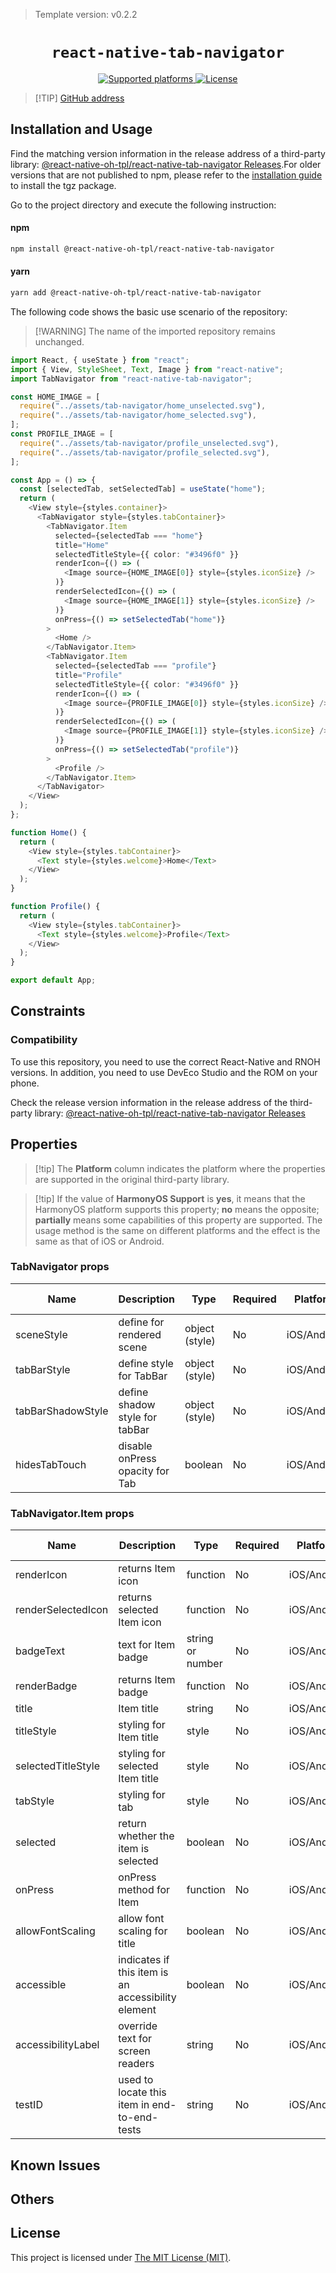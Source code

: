 > Template version: v0.2.2

<p align="center">
  <h1 align="center"> <code>react-native-tab-navigator</code> </h1>
</p>
<p align="center">
    <a href="https://github.com/ptomasroos/react-native-tab-navigator">
        <img src="https://img.shields.io/badge/platforms-android%20|%20ios%20|%20harmony%20-lightgrey.svg" alt="Supported platforms" />
    </a>
    <a href="https://github.com/ptomasroos/react-native-tab-navigator/blob/master/LICENSE">
        <img src="https://img.shields.io/badge/license-MIT-green.svg" alt="License" />
        <!-- <img src="https://img.shields.io/badge/license-Apache-blue.svg" alt="License" /> -->
    </a>
</p>

> [!TIP] [GitHub address](https://github.com/react-native-oh-library/react-native-tab-navigator)

## Installation and Usage

Find the matching version information in the release address of a third-party library: [@react-native-oh-tpl/react-native-tab-navigator Releases](https://github.com/react-native-oh-library/react-native-tab-navigator/releases).For older versions that are not published to npm, please refer to the [installation guide](/en/tgz-usage-en.md) to install the tgz package.

Go to the project directory and execute the following instruction:



<!-- tabs:start -->

#### **npm**

```bash
npm install @react-native-oh-tpl/react-native-tab-navigator
```

#### **yarn**

```bash
yarn add @react-native-oh-tpl/react-native-tab-navigator
```

<!-- tabs:end -->

The following code shows the basic use scenario of the repository:

> [!WARNING] The name of the imported repository remains unchanged.

```ts
import React, { useState } from "react";
import { View, StyleSheet, Text, Image } from "react-native";
import TabNavigator from "react-native-tab-navigator";

const HOME_IMAGE = [
  require("../assets/tab-navigator/home_unselected.svg"),
  require("../assets/tab-navigator/home_selected.svg"),
];
const PROFILE_IMAGE = [
  require("../assets/tab-navigator/profile_unselected.svg"),
  require("../assets/tab-navigator/profile_selected.svg"),
];

const App = () => {
  const [selectedTab, setSelectedTab] = useState("home");
  return (
    <View style={styles.container}>
      <TabNavigator style={styles.tabContainer}>
        <TabNavigator.Item
          selected={selectedTab === "home"}
          title="Home"
          selectedTitleStyle={{ color: "#3496f0" }}
          renderIcon={() => (
            <Image source={HOME_IMAGE[0]} style={styles.iconSize} />
          )}
          renderSelectedIcon={() => (
            <Image source={HOME_IMAGE[1]} style={styles.iconSize} />
          )}
          onPress={() => setSelectedTab("home")}
        >
          <Home />
        </TabNavigator.Item>
        <TabNavigator.Item
          selected={selectedTab === "profile"}
          title="Profile"
          selectedTitleStyle={{ color: "#3496f0" }}
          renderIcon={() => (
            <Image source={PROFILE_IMAGE[0]} style={styles.iconSize} />
          )}
          renderSelectedIcon={() => (
            <Image source={PROFILE_IMAGE[1]} style={styles.iconSize} />
          )}
          onPress={() => setSelectedTab("profile")}
        >
          <Profile />
        </TabNavigator.Item>
      </TabNavigator>
    </View>
  );
};

function Home() {
  return (
    <View style={styles.tabContainer}>
      <Text style={styles.welcome}>Home</Text>
    </View>
  );
}

function Profile() {
  return (
    <View style={styles.tabContainer}>
      <Text style={styles.welcome}>Profile</Text>
    </View>
  );
}

export default App;
```

## Constraints

### Compatibility

To use this repository, you need to use the correct React-Native and RNOH versions. In addition, you need to use DevEco Studio and the ROM on your phone.

Check the release version information in the release address of the third-party library: [@react-native-oh-tpl/react-native-tab-navigator Releases](https://github.com/react-native-oh-library/react-native-tab-navigator/releases)

## Properties

> [!tip] The **Platform** column indicates the platform where the properties are supported in the original third-party library.

> [!tip] If the value of **HarmonyOS Support** is **yes**, it means that the HarmonyOS platform supports this property; **no** means the opposite; **partially** means some capabilities of this property are supported. The usage method is the same on different platforms and the effect is the same as that of iOS or Android.

### TabNavigator props

| Name              | Description                     | Type           | Required | Platform    | HarmonyOS Support |
| ----------------- | ------------------------------- | -------------- | -------- | ----------- | ----------------- |
| sceneStyle        | define for rendered scene       | object (style) | No       | iOS/Android | Yes               |
| tabBarStyle       | define style for TabBar         | object (style) | No       | iOS/Android | Yes               |
| tabBarShadowStyle | define shadow style for tabBar  | object (style) | No       | iOS/Android | Yes               |
| hidesTabTouch     | disable onPress opacity for Tab | boolean        | No       | iOS/Android | Yes               |

### TabNavigator.Item props

| Name               | Description                                        | Type             | Required | Platform    | HarmonyOS Support |
| ------------------ | -------------------------------------------------- | ---------------- | -------- | ----------- | ----------------- |
| renderIcon         | returns Item icon                                  | function         | No       | iOS/Android | Yes               |
| renderSelectedIcon | returns selected Item icon                         | function         | No       | iOS/Android | Yes               |
| badgeText          | text for Item badge                                | string or number | No       | iOS/Android | Yes               |
| renderBadge        | returns Item badge                                 | function         | No       | iOS/Android | Yes               |
| title              | Item title                                         | string           | No       | iOS/Android | Yes               |
| titleStyle         | styling for Item title                             | style            | No       | iOS/Android | Yes               |
| selectedTitleStyle | styling for selected Item title                    | style            | No       | iOS/Android | Yes               |
| tabStyle           | styling for tab                                    | style            | No       | iOS/Android | Yes               |
| selected           | return whether the item is selected                | boolean          | No       | iOS/Android | Yes               |
| onPress            | onPress method for Item                            | function         | No       | iOS/Android | Yes               |
| allowFontScaling   | allow font scaling for title                       | boolean          | No       | iOS/Android | Yes               |
| accessible         | indicates if this item is an accessibility element | boolean          | No       | iOS/Android | Yes               |
| accessibilityLabel | override text for screen readers                   | string           | No       | iOS/Android | Yes               |
| testID             | used to locate this item in end-to-end-tests       | string           | No       | iOS/Android | Yes               |

## Known Issues

## Others

## License

This project is licensed under [The MIT License (MIT)](https://github.com/ptomasroos/react-native-tab-navigator/blob/master/LICENSE).
